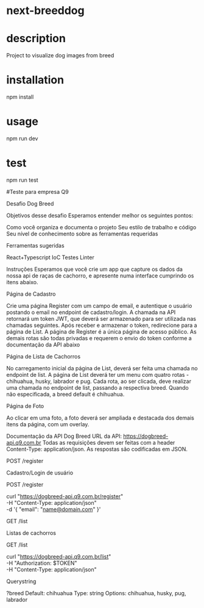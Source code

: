 # next-breeddog

# description
Project to visualize dog images from breed

# installation
npm install

# usage
npm run dev

# test
npm run test


#Teste para empresa Q9

Desafio Dog Breed

Objetivos desse desafio
Esperamos entender melhor os seguintes pontos:

Como você organiza e documenta o projeto
Seu estilo de trabalho e código
Seu nível de conhecimento sobre as ferramentas requeridas


Ferramentas sugeridas

React+Typescript
IoC
Testes
Linter


Instruções
Esperamos que você crie um app que capture os dados da nossa api de raças de cachorro, e apresente numa interface cumprindo os itens abaixo.

Página de Cadastro

Crie uma página Register com um campo de email, e autentique o usuário postando o email no endpoint de cadastro/login.
A chamada na API retornará um token JWT, que deverá ser armazenado para ser utilizada nas chamadas seguintes.
Após receber e armazenar o token, redirecione para a página de List.
A página de Register é a única página de acesso público. As demais rotas são todas privadas e requerem o envio do token conforme a documentação da API abaixo


Página de Lista de Cachorros

No carregamento inicial da página de List, deverá ser feita uma chamada no endpoint de list.
A página de List deverá ter um menu com quatro rotas - chihuahua, husky, labrador e pug.
Cada rota, ao ser clicada, deve realizar uma chamada no endpoint de list, passando a respectiva breed. Quando não especificada, a breed default é chihuahua.


Página de Foto

Ao clicar em uma foto, a foto deverá ser ampliada e destacada dos demais itens da página, com um overlay.


Documentação da API Dog Breed
URL da API: https://dogbreed-api.q9.com.br
Todas as requisições devem ser feitas com a header Content-Type: application/json.
As respostas são codificadas em JSON.

POST /register

Cadastro/Login de usuário

POST /register



curl "https://dogbreed-api.q9.com.br/register" \
-H "Content-Type: application/json" \
-d '{ "email": "name@domain.com" }'



GET /list

Listas de cachorros

GET /list



curl "https://dogbreed-api.q9.com.br/list" \
-H "Authorization: $TOKEN" \
-H "Content-Type: application/json"



Querystring

?breed
Default: chihuahua
Type: string
Options: chihuahua, husky, pug, labrador

